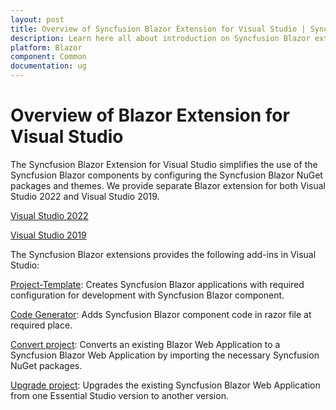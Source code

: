 ```yaml
---
layout: post
title: Overview of Syncfusion Blazor Extension for Visual Studio | Syncfusion
description: Learn here all about introduction on Syncfusion Blazor extension for Visual Studio which made integration ease.
platform: Blazor
component: Common
documentation: ug
---
```


# Overview of Blazor Extension for Visual Studio

The Syncfusion Blazor Extension for Visual Studio simplifies the use of the Syncfusion Blazor components by configuring the Syncfusion Blazor NuGet packages and themes. We provide separate Blazor extension for both Visual Studio 2022 and Visual Studio 2019.

[Visual Studio 2022](https://marketplace.visualstudio.com/items?itemName=SyncfusionInc.BlazorVSExtension)

[Visual Studio 2019](https://marketplace.visualstudio.com/items?itemName=SyncfusionInc.Blazor-Extension)

The Syncfusion Blazor extensions provides the following add-ins in Visual Studio:

[Project-Template](template-studio):  Creates Syncfusion Blazor applications with required configuration for development with Syncfusion Blazor component.

[Code Generator](code-generator):  Adds Syncfusion Blazor component code in razor file at required place.

[Convert project](convert-project):  Converts an existing Blazor Web Application to a Syncfusion Blazor Web Application by importing the necessary Syncfusion NuGet packages.

[Upgrade project](upgrade-project):  Upgrades the existing Syncfusion Blazor Web Application from one Essential Studio version to another version.